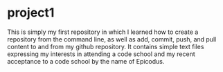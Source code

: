 # project1

This is simply my first repository in which I learned how to create a repository from the command line, as well as add, commit, push, and pull content to and from my github repository. It contains simple text files expressing my interests in attending a code school and my recent acceptance to a code school by the name of Epicodus. 
